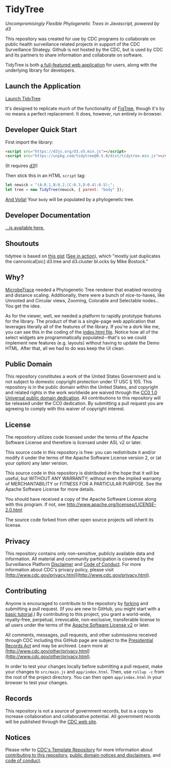 # TidyTree

_Uncompromisingly Flexible Phylogenetic Trees in Javascript, powered by d3_

This repository was created for use by CDC programs to collaborate on public health surveillance related projects in support of the CDC Surveillance Strategy. Github is not hosted by the CDC, but is used by CDC and its partners to share information and collaborate on software.

TidyTree is both [a full-featured web application](https://CDCgov.github.io/TidyTree/app/) for users, along with the underlying library for developers.

## Launch the Application

[Launch TidyTree](https://CDCgov.github.io/TidyTree/app)

It's designed to replicate much of the functionality of [FigTree](http://tree.bio.ed.ac.uk/software/figtree/), though it's by no means a perfect replacement. It does, however, run entirely in-browser.

## Developer Quick Start

First import the library:

```HTML
<script src="https://d3js.org/d3.v5.min.js"></script>
<script src="https://unpkg.com/tidytree@0.5.0/dist/tidytree.min.js"></script>
```

(It requires [d3](https://d3js.org/)!)

Then stick this in an HTML `script` tag:

```javascript
let newick = "(A:0.1,B:0.2,(C:0.3,D:0.4):0.5);";
let tree = new TidyTree(newick, { parent: "body" });
```

[And Voila!](https://codepen.io/AABoyles/pen/PVvOOx) Your `body` will be populated by a phylogenetic tree.

## Developer Documentation

[...is available here.](https://CDCgov.github.io/TidyTree/docs/)

## Shoutouts

tidytree is based on [this gist](https://gist.github.com/Andrew-Reid/c7ae41a98b8cbb38f1febf13deb9d294) ([See in action](https://bl.ocks.org/Andrew-Reid/c7ae41a98b8cbb38f1febf13deb9d294)), which "mostly just duplicates the cannonical[sic] d3.tree and d3.cluster bl.ocks by Mike Bostock."

## Why?

[MicrobeTrace](https://github.com/CDCgov/MicrobeTrace) needed a Phylogenetic Tree renderer that enabled rerooting and distance scaling. Additionally, there were a bunch of nice-to-haves, like Unrooted and Circular views, Zooming, Colorable and Selectable nodes... You get the idea.

As for the viewer, well, we needed a platform to rapidly prototype features for the library. The product of that is a single-page web application that leverages literally all of the features of the library. If you're a dork like me, you can see this in the coding of the [index.html file](https://github.com/CDCgov/TidyTree/blob/master/demo/index.html). Notice how all of the select widgets are programmatically populated--that's so we could implement new features (e.g. layouts) without having to update the Demo HTML. After that, all we had to do was keep the UI clean.

## Public Domain

This repository constitutes a work of the United States Government and is not
subject to domestic copyright protection under 17 USC § 105. This repository is
in the public domain within the United States, and copyright and related rights
in the work worldwide are waived through the [CC0 1.0 Universal public domain dedication](https://creativecommons.org/publicdomain/zero/1.0/).
All contributions to this repository will be released under the CC0 dedication.
By submitting a pull request you are agreeing to comply with this waiver of
copyright interest.

## License

The repository utilizes code licensed under the terms of the Apache Software
License and therefore is licensed under ASL v2 or later.

This source code in this repository is free: you can redistribute it and/or
modify it under the terms of the Apache Software License version 2, or (at your
option) any later version.

This source code in this repository is distributed in the hope that it will be
useful, but WITHOUT ANY WARRANTY; without even the implied warranty of
MERCHANTABILITY or FITNESS FOR A PARTICULAR PURPOSE. See the Apache Software
License for more details.

You should have received a copy of the Apache Software License along with this
program. If not, see http://www.apache.org/licenses/LICENSE-2.0.html

The source code forked from other open source projects will inherit its license.

## Privacy

This repository contains only non-sensitive, publicly available data and
information. All material and community participation is covered by the
Surveillance Platform [Disclaimer](https://github.com/CDCgov/template/blob/master/DISCLAIMER.md)
and [Code of Conduct](https://github.com/CDCgov/template/blob/master/code-of-conduct.md).
For more information about CDC's privacy policy, please visit [http://www.cdc.gov/privacy.html](http://www.cdc.gov/privacy.html).

## Contributing

Anyone is encouraged to contribute to the repository by [forking](https://help.github.com/articles/fork-a-repo)
and submitting a pull request. (If you are new to GitHub, you might start with a
[basic tutorial](https://help.github.com/articles/set-up-git).) By contributing
to this project, you grant a world-wide, royalty-free, perpetual, irrevocable,
non-exclusive, transferable license to all users under the terms of the
[Apache Software License v2](http://www.apache.org/licenses/LICENSE-2.0.html) or
later.

All comments, messages, pull requests, and other submissions received through
CDC including this GitHub page are subject to the [Presidential Records Act](http://www.archives.gov/about/laws/presidential-records.html)
and may be archived. Learn more at [http://www.cdc.gov/other/privacy.html](http://www.cdc.gov/other/privacy.html).

In order to test your changes locally before submitting a pull request, make your changes to `src/main.js` and `app/index.html`. Then,
use `rollup -c` from the root of the project directory. You can then open `app/index.html` in your browser to test your changes.

## Records

This repository is not a source of government records, but is a copy to increase
collaboration and collaborative potential. All government records will be
published through the [CDC web site](http://www.cdc.gov).

## Notices

Please refer to [CDC's Template Repository](https://github.com/CDCgov/template)
for more information about [contributing to this repository](https://github.com/CDCgov/template/blob/master/CONTRIBUTING.md),
[public domain notices and disclaimers](https://github.com/CDCgov/template/blob/master/DISCLAIMER.md),
and [code of conduct](https://github.com/CDCgov/template/blob/master/code-of-conduct.md).
